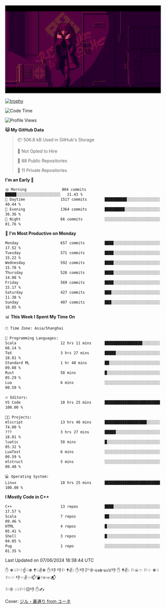![](imgs/main.png)

[![trophy](https://github-profile-trophy.vercel.app/?username=NeilKleistGao&theme=dracula)](https://github.com/ryo-ma/github-profile-trophy)

<!--START_SECTION:waka-->
![Code Time](http://img.shields.io/badge/Code%20Time-1%2C035%20hrs%204%20mins-blue)

![Profile Views](http://img.shields.io/badge/Profile%20Views-0-blue)

**🐱 My GitHub Data** 

> 📦 506.8 kB Used in GitHub's Storage 
 > 
> 🚫 Not Opted to Hire
 > 
> 📜 88 Public Repositories 
 > 
> 🔑 11 Private Repositories 
 > 
**I'm an Early 🐤** 

```text
🌞 Morning                804 commits         █████░░░░░░░░░░░░░░░░░░░░   21.43 % 
🌆 Daytime                1517 commits        ██████████░░░░░░░░░░░░░░░   40.44 % 
🌃 Evening                1364 commits        █████████░░░░░░░░░░░░░░░░   36.36 % 
🌙 Night                  66 commits          ░░░░░░░░░░░░░░░░░░░░░░░░░   01.76 % 
```
📅 **I'm Most Productive on Monday** 

```text
Monday                   657 commits         ████░░░░░░░░░░░░░░░░░░░░░   17.52 % 
Tuesday                  571 commits         ████░░░░░░░░░░░░░░░░░░░░░   15.22 % 
Wednesday                592 commits         ████░░░░░░░░░░░░░░░░░░░░░   15.78 % 
Thursday                 528 commits         ████░░░░░░░░░░░░░░░░░░░░░   14.08 % 
Friday                   569 commits         ████░░░░░░░░░░░░░░░░░░░░░   15.17 % 
Saturday                 427 commits         ███░░░░░░░░░░░░░░░░░░░░░░   11.38 % 
Sunday                   407 commits         ███░░░░░░░░░░░░░░░░░░░░░░   10.85 % 
```


📊 **This Week I Spent My Time On** 

```text
🕑︎ Time Zone: Asia/Shanghai

💬 Programming Languages: 
Scala                    12 hrs 11 mins      █████████████████░░░░░░░░   66.14 % 
TeX                      3 hrs 27 mins       █████░░░░░░░░░░░░░░░░░░░░   18.81 % 
Standard ML              1 hr 40 mins        ██░░░░░░░░░░░░░░░░░░░░░░░   09.08 % 
Rust                     58 mins             █░░░░░░░░░░░░░░░░░░░░░░░░   05.29 % 
Lua                      6 mins              ░░░░░░░░░░░░░░░░░░░░░░░░░   00.59 % 

🔥 Editors: 
VS Code                  18 hrs 25 mins      █████████████████████████   100.00 % 

🐱‍💻 Projects: 
mlscript                 13 hrs 46 mins      ███████████████████░░░░░░   74.80 % 
???                      3 hrs 27 mins       █████░░░░░░░░░░░░░░░░░░░░   18.81 % 
luatic                   58 mins             █░░░░░░░░░░░░░░░░░░░░░░░░   05.32 % 
LuaTest                  6 mins              ░░░░░░░░░░░░░░░░░░░░░░░░░   00.59 % 
mlstruct                 5 mins              ░░░░░░░░░░░░░░░░░░░░░░░░░   00.48 % 

💻 Operating System: 
Linux                    18 hrs 25 mins      █████████████████████████   100.00 % 
```

**I Mostly Code in C++** 

```text
C++                      13 repos            ████░░░░░░░░░░░░░░░░░░░░░   17.57 % 
Scala                    7 repos             ██░░░░░░░░░░░░░░░░░░░░░░░   09.46 % 
HTML                     4 repos             █░░░░░░░░░░░░░░░░░░░░░░░░   05.41 % 
Shell                    3 repos             █░░░░░░░░░░░░░░░░░░░░░░░░   04.05 % 
Pug                      1 repo              ░░░░░░░░░░░░░░░░░░░░░░░░░   01.35 % 
```




 Last Updated on 07/06/2024 18:38:44 UTC
<!--END_SECTION:waka-->

✋ ❄☟⚐🕆☝☟❄ 🕈☟✌❄ ✋🕯👎 👎⚐ 🕈✌💧 ✋🕯👎 🏱☼☜❄☜☠👎 ✋ 🕈✌💧 ⚐☠☜ ⚐☞ ❄☟⚐💧☜ 👎☜✌☞📫💣🕆❄☜💧📬

⚐☼ 💧☟⚐🕆☹👎 ✋✍

Cover: [ジル・裏通り from ユーネ](https://www.pixiv.net/artworks/62127066)
